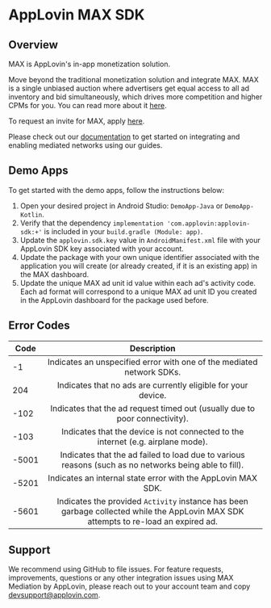 # AppLovin MAX SDK

## Overview
MAX is AppLovin's in-app monetization solution.

Move beyond the traditional monetization solution and integrate MAX. MAX is a single unbiased auction where advertisers get equal access to all ad inventory and bid simultaneously, which drives more competition and higher CPMs for you. You can read more about it [here](https://www.applovin.com/max-header-bidding).

To request an invite for MAX, apply [here](https://try.applovin.com/applovin-max-application).

Please check out our [documentation](https://dash.applovin.com/documentation/mediation/android/getting-started) to get started on integrating and enabling mediated networks using our guides.

## Demo Apps
To get started with the demo apps, follow the instructions below:

1. Open your desired project in Android Studio: `DemoApp-Java` or `DemoApp-Kotlin`.
2. Verify that the dependency `implementation 'com.applovin:applovin-sdk:+'` is included in your `build.gradle (Module: app)`.
3. Update the `applovin.sdk.key` value in `AndroidManifest.xml` file with your AppLovin SDK key associated with your account.
4. Update the package with your own unique identifier associated with the application you will create (or already created, if it is an existing app) in the MAX dashboard.
5. Update the unique MAX ad unit id value within each ad's activity code. Each ad format will correspond to a unique MAX ad unit ID you created in the AppLovin dashboard for the package used before. 

## Error Codes
| Code          | Description   |
| ------------- |:-------------:|
| -1            | Indicates an unspecified error with one of the mediated network SDKs. |
| 204           | Indicates that no ads are currently eligible for your device. |
| -102          | Indicates that the ad request timed out (usually due to poor connectivity). |
| -103          | Indicates that the device is not connected to the internet (e.g. airplane mode). |
| -5001         | Indicates that the ad failed to load due to various reasons (such as no networks being able to fill). |
| -5201         | Indicates an internal state error with the AppLovin MAX SDK. |
| -5601         | Indicates the provided `Activity` instance has been garbage collected while the AppLovin MAX SDK attempts to re-load an expired ad. |

## Support
We recommend using GitHub to file issues. For feature requests, improvements, questions or any other integration issues using MAX Mediation by AppLovin, please reach out to your account team and copy devsupport@applovin.com.
